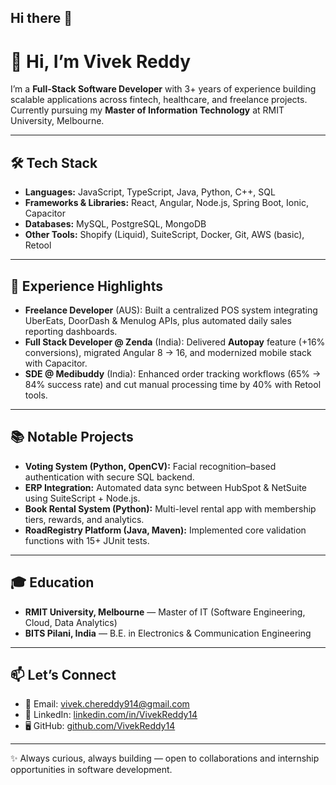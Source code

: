 ## Hi there 👋

<!--
**VivekReddy14/VivekReddy14** is a ✨ _special_ ✨ repository because its `README.md` (this file) appears on your GitHub profile.

Here are some ideas to get you started:

- 🔭 I’m currently working on ...
- 🌱 I’m currently learning ...
- 👯 I’m looking to collaborate on ...
- 🤔 I’m looking for help with ...
- 💬 Ask me about ...
- 📫 How to reach me: ...
- 😄 Pronouns: ...
- ⚡ Fun fact: ...
-->
# 👋 Hi, I’m Vivek Reddy  

I’m a **Full-Stack Software Developer** with 3+ years of experience building scalable applications across fintech, healthcare, and freelance projects.  
Currently pursuing my **Master of Information Technology** at RMIT University, Melbourne.  

---

## 🛠 Tech Stack
- **Languages:** JavaScript, TypeScript, Java, Python, C++, SQL  
- **Frameworks & Libraries:** React, Angular, Node.js, Spring Boot, Ionic, Capacitor  
- **Databases:** MySQL, PostgreSQL, MongoDB  
- **Other Tools:** Shopify (Liquid), SuiteScript, Docker, Git, AWS (basic), Retool  

---

## 💼 Experience Highlights
- **Freelance Developer** (AUS): Built a centralized POS system integrating UberEats, DoorDash & Menulog APIs, plus automated daily sales reporting dashboards.  
- **Full Stack Developer @ Zenda** (India): Delivered **Autopay** feature (+16% conversions), migrated Angular 8 → 16, and modernized mobile stack with Capacitor.  
- **SDE @ Medibuddy** (India): Enhanced order tracking workflows (65% → 84% success rate) and cut manual processing time by 40% with Retool tools.  

---

## 📚 Notable Projects
- **Voting System (Python, OpenCV):** Facial recognition–based authentication with secure SQL backend.  
- **ERP Integration:** Automated data sync between HubSpot & NetSuite using SuiteScript + Node.js.  
- **Book Rental System (Python):** Multi-level rental app with membership tiers, rewards, and analytics.  
- **RoadRegistry Platform (Java, Maven):** Implemented core validation functions with 15+ JUnit tests.  

---

## 🎓 Education
- **RMIT University, Melbourne** — Master of IT (Software Engineering, Cloud, Data Analytics)  
- **BITS Pilani, India** — B.E. in Electronics & Communication Engineering  

---

## 📫 Let’s Connect
- 📧 Email: [vivek.chereddy914@gmail.com](mailto:vivek.chereddy914@gmail.com)  
- 💼 LinkedIn: [linkedin.com/in/VivekReddy14](https://linkedin.com/in/VivekReddy14)  
- 🖥 GitHub: [github.com/VivekReddy14](https://github.com/VivekReddy14)  

---

✨ Always curious, always building — open to collaborations and internship opportunities in software development.
